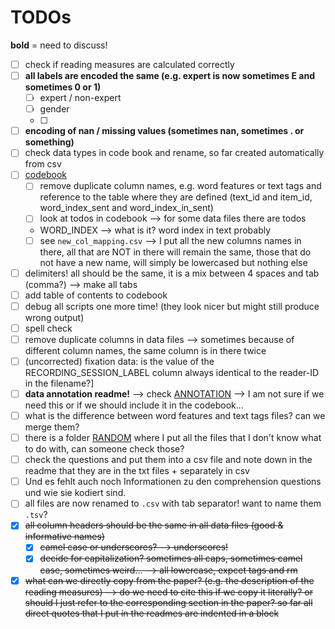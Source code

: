 # TODOs

**bold** = need to discuss!

- [ ] check if reading measures are calculated correctly
- [ ] **all labels are encoded the same (e.g. expert is now sometimes E and sometimes 0 or 1)**
    - [ ] expert / non-expert
    - [ ] gender
    - [ ] 
- [ ] **encoding of nan / missing values (sometimes nan, sometimes . or something)**
- [ ] check data types in code book and rename, so far created automatically from csv
- [ ] [codebook](./CODEBOOK.md)
    - [ ] remove duplicate column names, e.g. word features or text tags and reference to the table where they are defined (text_id and item_id, word_index_sent and word_index_in_sent)
    - [ ] look at todos in codebook --> for some data files there are todos
    - WORD_INDEX --> what is it? word index in text probably
    - [ ] see `new_col_mapping.csv` --> I put all the new columns names in there, all that are NOT in there will remain the same, those that do not have a new name, will simply be lowercased but nothing else
- [ ] delimiters! all should be the same, it is a mix between 4 spaces and tab (comma?) --> make all tabs
- [ ] add table of contents to codebook
- [ ] debug all scripts one more time! (they look nicer but might still produce wrong output)
- [ ] spell check
- [ ] remove duplicate columns in data files --> sometimes because of different column names, the same column is in there twice
- [ ] (uncorrected) fixation data: is the value of the RECORDING_SESSION_LABEL column always identical to the reader-ID in the filename?]
- [ ] **data annotation readme!** --> check [ANNOTATION](./stimuli/ANNOTATION.md) --> I am not sure if we need this or if we should include it in the codebook...
- [ ] what is the difference between word features and text tags files? can we merge them?
- [ ] there is a folder [RANDOM](./RANDOM) where I put all the files that I don't know what to do with, can someone check those?
- [ ] check the questions and put them into a csv file and note down in the readme that they are in the txt files + separately in csv
- [ ] Und es fehlt auch noch Informationen zu den comprehension questions und wie sie kodiert sind. 
- [ ] all files are now renamed to `.csv` with tab separator! want to name them `.tsv`?
- [x] ~~all column headers should be the same in all data files (good & informative names)~~
  - [X] ~~camel case or underscores? --> underscores!~~
  - [x] ~~decide for capitalization? sometimes all caps, sometimes camel case, sometimes weird... --> all lowercase, expcet tags and rm~~
- [x] ~~what can we directly copy from the paper? (e.g. the description of the reading measures) --> do we need to cite this if we copy it literally? or should I just refer to the corresponding section in the paper? so far all direct quotes that I put in the readmes are indented in a block~~
